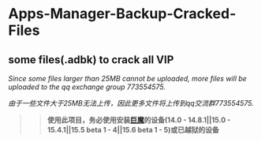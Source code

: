 # Apps-Manager-Backup-Cracked-Files
## some files(.adbk) to crack all VIP
  _Since some files larger than 25MB cannot be uploaded, more files will be uploaded to the qq exchange group 773554575._
 
 _由于一些文件大于25MB无法上传，因此更多文件将上传到qq交流群773554575._


> >**使用此项目，务必使用安装[巨魔](https://github.com/opa334/TrollStore)的设备(14.0 - 14.8.1||15.0 - 15.4.1||15.5 beta 1 - 4||15.6 beta 1 - 5)或已越狱的设备**
